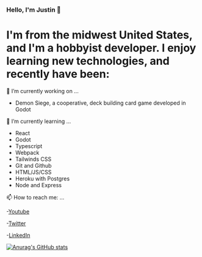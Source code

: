 ### Hello, I'm Justin 👋

I'm from the midwest United States, and I'm a hobbyist developer.  I enjoy learning new technologies, and recently have been:
===

🔭 I’m currently working on ...
- Demon Siege, a cooperative, deck building card game developed in Godot


🌱 I’m currently learning ...
-   React
-   Godot
-   Typescript
-   Webpack
-   Tailwinds CSS
-   Git and Github
-   HTML/JS/CSS
-   Heroku with Postgres
-   Node and Express


📫 How to reach me: ...

-[Youtube](http://www.youtube.com/channel/UCfZunBqJbhV3lYj-3JT7gvg)

-[Twitter](http://twitter.com/jyoung424242)

-[LinkedIn](http://www.linkedin.com/in/justindeanyoung/)

[![Anurag's GitHub stats](https://github-readme-stats.vercel.app/api?username=jyoung4242)](https://github.com/anuraghazra/github-readme-stats)
<!--
**jyoung4242/jyoung4242** is a ✨ _special_ ✨ repository because its `README.md` (this file) appears on your GitHub profile.

Here are some ideas to get you started:

- 🔭 I’m currently working on ...
- 🌱 I’m currently learning ...
- 👯 I’m looking to collaborate on ...
- 🤔 I’m looking for help with ...
- 💬 Ask me about ...
- 📫 How to reach me: ...
- 😄 Pronouns: ...
- ⚡ Fun fact: ...
-->
